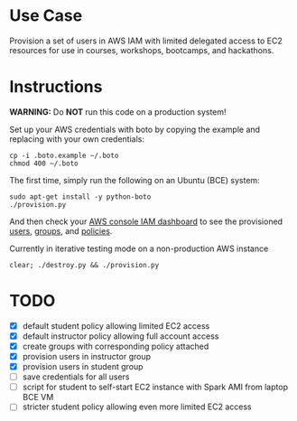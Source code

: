 # Use Case
Provision a set of users in AWS IAM with limited delegated access to
EC2 resources for use in courses, workshops, bootcamps, and hackathons.

# Instructions
**WARNING:** Do **NOT** run this code on a production system!

Set up your AWS credentials with boto by copying the example and
replacing with your own credentials:

    cp -i .boto.example ~/.boto
    chmod 400 ~/.boto

The first time, simply run the following on an Ubuntu (BCE) system:

    sudo apt-get install -y python-boto
    ./provision.py

And then check your [AWS console IAM
dashboard](https://console.aws.amazon.com/iam/home?#home) to see the
provisioned
[users](https://console.aws.amazon.com/iam/home?#users),
[groups](https://console.aws.amazon.com/iam/home?#groups),
and [policies](https://console.aws.amazon.com/iam/home?#groups/cloud101-fall-2014-students).

Currently in iterative testing mode on a non-production AWS instance

    clear; ./destroy.py && ./provision.py

# TODO
- [X] default student policy allowing limited EC2 access
- [X] default instructor policy allowing full account access
- [X] create groups with corresponding policy attached
- [X] provision users in instructor group
- [X] provision users in student group
- [ ] save credentials for all users
- [ ] script for student to self-start EC2 instance with Spark AMI from laptop BCE VM
- [ ] stricter student policy allowing even more limited EC2 access
